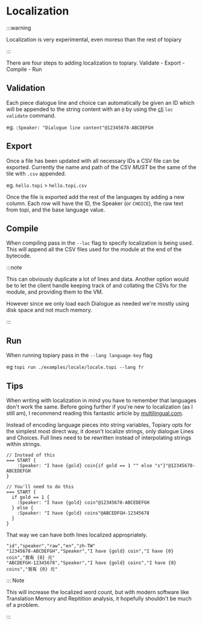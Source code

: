 # Localization

:::warning

Localization is very experimental, even moreso than the rest of topiary

:::

There are four steps to adding localization to topiary. Validate - Export - Compile - Run

## Validation

Each piece dialogue line and choice can automatically be given an ID which will be
appended to the string content with an `@` by using the [cli](./cli.md) `loc validate` command.

eg. `:Speaker: "Dialogue line content"@12345678-ABCDEFGH`

## Export

Once a file has been updated with all necessary IDs a CSV file can be exported.
Currently the name and path of the CSV *MUST* be the same of the tile with `.csv` appended.

eg. `hello.topi` > `hello.topi.csv`

Once the file is exported add the rest of the languages by adding a new column.
Each row will have the ID, the Speaker (or `CHOICE`), the raw text from topi, and the base language value.

## Compile

When compiling pass in the `--loc` flag to specify localization is being used.
This will append all the CSV files used for the module at the end of the bytecode.

:::note

This can obviously duplicate a lot of lines and data.
Another option would be to let the client handle keeping track of and
collating the CSVs for the module, and providing them to the VM.

However since we only load each Dialogue as needed we're mostly using
disk space and not much memory.

:::

## Run

When running topiary pass in the `--lang language-key` flag

eg `topi run ./examples/locale/locale.topi --lang fr`


## Tips

When writing with localization in mind you have to remember that
languages don't work the same. Before going further if you're
new to localization (as I still am), I recommend reading this fantastic article by 
[multilingual.com](https://multilingual.com/articles/improving-translation-of-variables-in-interactive-games/).

Instead of encoding language pieces into string variables, Topiary opts for the
simplest most direct way, it doesn't localize strings, only dialogue Lines and Choices.
Full lines need to be rewritten instead of interpolating strings within strings.

```topi
// Instead of this
=== START {
    :Speaker: "I have {gold} coin{if gold == 1 "" else "s"}"@12345678-ABCEDEFGH
}

// You'll need to do this
=== START {
  if gold == 1 {
    :Speaker: "I have {gold} coin"@12345678-ABCEDEFGH
  } else {
    :Speaker: "I have {gold} coins"@ABCEDFGH-12345678
  }
}
```

That way we can have both lines localized appropriately.

```csv
"id","speaker","raw","en","zh-TW"
"12345678-ABCDEFGH","Speaker","I have {gold} coin","I have {0} coin","我有 {0} 元"
"ABCDEFGH-12345678","Speaker","I have {gold} coins","I have {0} coins","我有 {0} 元"
```

::: Note

This will increase the localized word count,
but with modern software like Translation Memory 
and Repitition analysis,  it hopefully shouldn't be much of a problem.

:::
